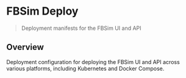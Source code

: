 # FBSim Deploy

> Deployment manifests for the FBSim UI and API

## Overview

Deployment configuration for deploying the FBSim UI and API across various platforms, including Kubernetes and Docker Compose.
